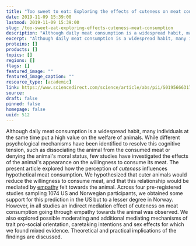 ```yaml
---
title: "Too sweet to eat: Exploring the effects of cuteness on meat consumption"
date: 2019-11-09 15:39:00
lastmod: 2019-11-09 15:39:00
slug: /too-sweet-eat-exploring-effects-cuteness-meat-consumption
description: "Although daily meat consumption is a widespread habit, many individuals at the same time put a high value on the welfare of animals. While different psychological mechanisms have been identified to resolve this cognitive tension, such as dissociating the animal from the consumed meat or denying the animal’s moral status, few studies have investigated the effects of the animal’s appearance on the willingness to consume its meat. The present article explored how the perception of cuteness influences hypothetical meat consumption."
excerpt: "Although daily meat consumption is a widespread habit, many individuals at the same time put a high value on the welfare of animals. While different psychological mechanisms have been identified to resolve this cognitive tension, such as dissociating the animal from the consumed meat or denying the animal’s moral status, few studies have investigated the effects of the animal’s appearance on the willingness to consume its meat. The present article explored how the perception of cuteness influences hypothetical meat consumption."
proteins: []
products: []
topics: []
regions: []
flags: []
featured_image: ""
featured_image_caption: ""
resource_type: [academic]
link: https://www.sciencedirect.com/science/article/abs/pii/S0195666317306190?via%3Dihub=
source: 
draft: false
pinned: false
homepage: false
uuid: 512
---
```

Although daily meat consumption is a widespread habit, many individuals
at the same time put a high value on the welfare of animals. While
different psychological mechanisms have been identified to resolve this
cognitive tension, such as dissociating the animal from the consumed
meat or denying the animal's moral status, few studies have investigated
the effects of the animal's appearance on the willingness to consume its
meat. The present article explored how the perception
of *cuteness* influences hypothetical meat consumption. We hypothesized
that cuter animals would reduce the willingness to consume meat, and
that this relationship would be mediated
by [empathy](https://www.sciencedirect.com/topics/psychology/empathy "Learn more about Empathy from ScienceDirect's AI-generated Topic Pages") felt
towards the animal. Across four pre-registered studies sampling 1074 US
and Norwegian participants, we obtained some support for this prediction
in the US but to a lesser degree in Norway. However, in all studies an
indirect mediation effect of cuteness on meat consumption going through
empathy towards the animal was observed. We also explored possible
moderating and additional mediating mechanisms of trait pro-social
orientation, caretaking intentions and sex effects for which we found
mixed evidence. Theoretical and practical implications of the findings
are discussed.
